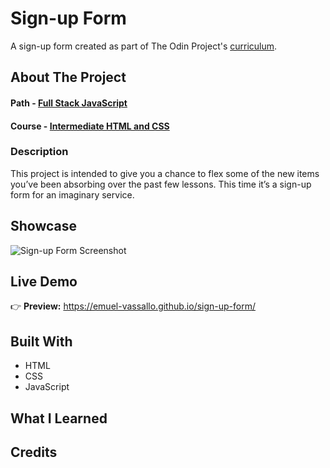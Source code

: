 # Sign-up Form

A sign-up form created as part of The Odin Project's [curriculum](https://www.theodinproject.com/lessons/node-path-intermediate-html-and-css-sign-up-form).

## About The Project

#### Path - [Full Stack JavaScript](https://www.theodinproject.com/paths/full-stack-javascript)

#### Course - [Intermediate HTML and CSS](https://www.theodinproject.com/paths/full-stack-javascript/courses/intermediate-html-and-css)

### Description

This project is intended to give you a chance to flex some of the new items you’ve been absorbing over the past few lessons. This time it’s a sign-up form for an imaginary service.

## Showcase

![Sign-up Form Screenshot](images/sign-up-form-screenshot.png)

## Live Demo

👉 **Preview:** https://emuel-vassallo.github.io/sign-up-form/

## Built With

- HTML
- CSS
- JavaScript

## What I Learned

## Credits
